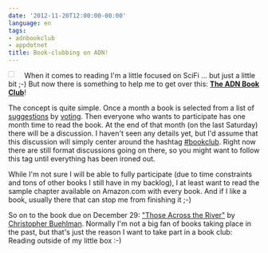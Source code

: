 ```yaml
---
date: '2012-11-20T12:00:00-00:00'
language: en
tags:
- adnbookclub
- appdotnet
title: Book-clubbing on ADN!
---
```



<img src="/media/2012/logo.png" alt="" style="float:left; padding: 5px; border:solid 1px #CCC; margin:0 20px 5px 0;" />When it comes
to reading I'm a little focused on SciFi ... but just a little bit ;-) But now there is something to help me to get
over this: **[The ADN Book Club][abc]**!

The concept is quite simple. Once a month a book is selected from a list of [suggestions][sug] by [voting][vot]. Then
everyone who wants to participate has one month time to read the book. At the end of that month (on the last Saturday)
there will be a discussion. I haven't seen any details yet, but I'd assume that this discussion will simply center
around the hashtag [#bookclub][bch]. Right now there are still format discussions going on there, so you might want to
follow this tag until everything has been ironed out.

While I'm not sure I will be able to fully participate (due to time constraints and tons of other books I still have in
my backlog), I at least want to read the sample chapter available on Amazon.com with every book. And if I like a book,
usually there that can stop me from finishing it ;-)

So on to the book due on December 29: ["Those Across the River"][tar] by [Christopher Buehlman][cbu]. Normally I'm not a
big fan of books taking place in the past, but that's just the reason I want to take part in a book club: Reading
outside of my little box :-)


[abc]: http://scriptogr.am/adnbookclub
[sug]: http://scriptogr.am/adnbookclub/suggest
[vot]: http://scriptogr.am/adnbookclub/vote
[bch]: https://alpha.app.net/hashtags/bookclub
[tar]: http://scriptogr.am/adnbookclub/post/december-2012
[cbu]: http://www.christopherbuehlman.com/
